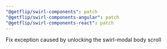 ```yaml
---
"@getflip/swirl-components": patch
"@getflip/swirl-components-angular": patch
"@getflip/swirl-components-react": patch
---
```


Fix exception caused by unlocking the swirl-modal body scroll
